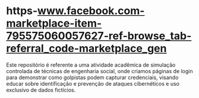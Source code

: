 # https-www.facebook.com-marketplace-item-795575060057627-ref-browse_tab-referral_code-marketplace_gen
Este repositório é referente a uma atividade acadêmica de simulação controlada de técnicas de engenharia social, onde criamos  páginas de login para demonstrar como golpistas podem capturar credenciais, visando educar sobre identificação e prevenção de ataques cibernéticos e uso exclusivo de dados fictícios.
